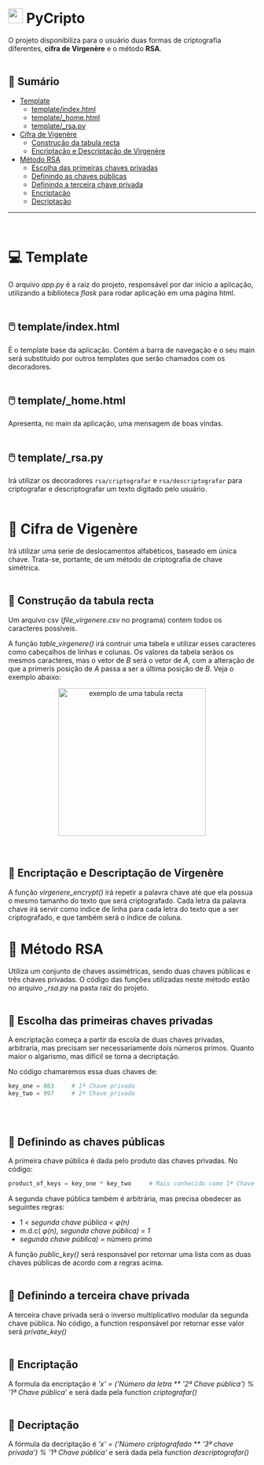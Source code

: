 # <img src="https://media.giphy.com/media/LMt9638dO8dftAjtco/giphy.gif" width="30px"> PyCripto

O projeto disponibiliza para o usuário duas formas de criptografia diferentes, **cifra de Virgenère** e o método **RSA**.  
<br>

## 📒 Sumário

 * [Template](#-template)
    * [template/index.html](#%EF%B8%8F-templateindexhtml)
    * [template/_home.html](#%EF%B8%8F-template_homehtml)
    * [template/_rsa.py](#%EF%B8%8F-template_rsapy)
 * [Cifra de Vigenère](#-cifra-de-vigenère)
    * [Construção da tabula recta](#-construção-da-tabula-recta)
    * [Encriptação e Descriptação de Virgenère](#-encriptação-e-descriptação-de-virgenère)
 * [Método RSA](#-escolha-das-primeiras-chaves-privadas)
    * [Escolha das primeiras chaves privadas](#-método-rsa)
    * [Definindo as chaves públicas](#-definindo-as-chaves-públicas)
    * [Definindo a terceira chave privada](#-definindo-a-terceira-chave-privada)
    * [Encriptação](#-encriptação)
    * [Decriptação](#-decriptação)

---
<br>

# 💻 Template

O arquivo *app.py* é a raiz do projeto, responsável por dar início a aplicação, utilizando a biblioteca *flask* para rodar aplicação em uma página html.
<br><br>

## 🖱️ template/index.html

É o template base da aplicação. Contém a barra de navegação e o seu main será substituído por outros templates que serão chamados com os decoradores. 
<br><br>

## 🖱️ template/_home.html

Apresenta, no main da aplicação, uma mensagem de boas vindas. 
<br><br>

## 🖱️ template/_rsa.py

Irá utilizar os decoradores `rsa/criptografar`  e `rsa/descriptografar`  para criptografar e descriptografar um texto digitado pelo usuário.
<br><br>

# 🔐 Cifra de Vigenère
Irá utilizar uma serie de deslocamentos alfabéticos, baseado em única chave. Trata-se, portante, de um método de criptografia de chave simétrica.
<br><br>

## 🔑 Construção da tabula recta

Um arquivo csv (_file_virgenere.csv_ no programa) contem todos os caracteres possíveis.

A função _table_virgenere()_ irá contruir uma tabela e utilizar esses caracteres como cabeçalhos de linhas e colunas. Os valores da tabela serãos os mesmos caracteres, mas o vetor de _B_ será o vetor de _A_, com a alteração de que a primeris posição de _A_ passa a ser a última posição de _B_. 
Veja o exemplo abaixo:
   <div align="center">
   <img src="https://upload.wikimedia.org/wikipedia/commons/thumb/2/25/Vigen%C3%A8re_square.svg/800px-Vigen%C3%A8re_square.svg.png" alt="exemplo de uma tabula recta" width="300px" height="300px">
   </div>
<br><br>

## 🔑 Encriptação e Descriptação de Virgenère
A função _virgenere_encrypt()_ irá repetir a palavra chave até que ela possua o mesmo tamanho do texto que será criptografado. Cada letra da palavra chave irá servir como indice de linha para cada letra do texto que a ser criptografado, e que também será o índice de coluna.

# 🔐 Método RSA

Utiliza um conjunto de chaves assimétricas, sendo duas chaves públicas e três chaves privadas. O código das funções utilizadas neste método estão no arquivo *_rsa.py* na pasta raiz do projeto. 
<br><br>

## 🔑 Escolha das primeiras chaves privadas

A encriptação começa a partir da escola de duas chaves privadas, arbitraria, mas precisam ser necessariamente dois números primos. Quanto maior o algarismo, mas difícil se torna a decriptação. 

No código chamaremos essa duas chaves de: 

```python
key_one = 883     # 1ª Chave privada
key_two = 997     # 2ª Chave privada
```
<br><br>

## 🔑 Definindo as chaves públicas

A primeira chave pública é dada pelo produto das chaves privadas. No código:

```python
product_of_keys = key_one * key_two     # Mais conhecido como 1ª Chave pública
```

A segunda chave pública também é arbitrária, mas precisa obedecer as seguintes regras:

- 1 < *segunda chave pública < φ(n)*
- m.d.c( *φ(n), segunda chave pública) = 1*
- *segunda chave pública) =* número primo

A função *public_key()* será responsável por retornar uma lista com as duas chaves públicas de acordo com a regras acima. 
<br><br>

## 🔑 Definindo a terceira chave privada

A terceira chave privada será o inverso multiplicativo modular da segunda chave pública. No código, a function responsável por retornar esse valor será *private_key()*
<br><br>

## 🔑 Encriptação

A formula da encriptação é *'x' = ('Número da letra ** '2ª Chave pública') % '1ª Chave pública’* e será dada pela function *criptografar()*
<br><br>

## 🔑 Decriptação

A fórmula da decriptação é *'x' = ('Número criptografado ** '3ª chave privada') % '1ª Chave pública’* e será dada pela function *descriptografar()*
<br><br>
